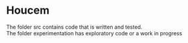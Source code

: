 # Houcem

The folder src contains code that is written and tested.\
The folder experimentation has exploratory code or a work in progress
